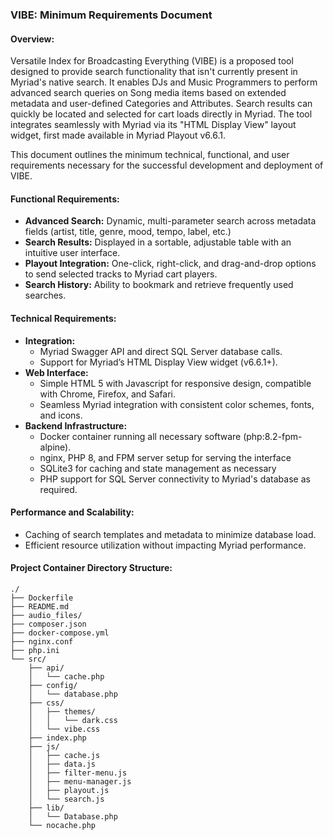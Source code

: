 
### VIBE: Minimum Requirements Document ###

#### **Overview:** ####
Versatile Index for Broadcasting Everything (VIBE) is a proposed tool designed to provide search functionality that isn't currently present in Myriad's native search. It enables DJs and Music Programmers to perform advanced search queries on Song media items based on extended metadata and user-defined Categories and Attributes. Search results can quickly be located and selected for cart loads directly in Myriad. The tool integrates seamlessly with Myriad via its "HTML Display View" layout widget, first made available in Myriad Playout v6.6.1.

This document outlines the minimum technical, functional, and user requirements necessary for the successful development and deployment of VIBE.

#### **Functional Requirements:**
- **Advanced Search:** Dynamic, multi-parameter search across metadata fields (artist, title, genre, mood, tempo, label, etc.)
- **Search Results:** Displayed in a sortable, adjustable table with an intuitive user interface.
- **Playout Integration:** One-click, right-click, and drag-and-drop options to send selected tracks to Myriad cart players.
- **Search History:** Ability to bookmark and retrieve frequently used searches.

#### **Technical Requirements:**
- **Integration:**
  - Myriad Swagger API and direct SQL Server database calls.
  - Support for Myriad’s HTML Display View widget (v6.6.1+).
- **Web Interface:**
  - Simple HTML 5 with Javascript for responsive design, compatible with Chrome, Firefox, and Safari.
  - Seamless Myriad integration with consistent color schemes, fonts, and icons.
- **Backend Infrastructure:**
  - Docker container running all necessary software (php:8.2-fpm-alpine).
  - nginx, PHP 8, and FPM server setup for serving the interface
  - SQLite3 for caching and state management as necessary
  - PHP support for SQL Server connectivity to Myriad's database as required.

#### **Performance and Scalability:**
- Caching of search templates and metadata to minimize database load.
- Efficient resource utilization without impacting Myriad performance.

#### **Project Container Directory Structure:**

```
./
├── Dockerfile
├── README.md
├── audio_files/
├── composer.json
├── docker-compose.yml
├── nginx.conf
├── php.ini
└── src/
    ├── api/
    │   └── cache.php
    ├── config/
    │   └── database.php
    ├── css/
    │   ├── themes/
    │   │   └── dark.css
    │   └── vibe.css
    ├── index.php
    ├── js/
    │   ├── cache.js
    │   ├── data.js
    │   ├── filter-menu.js
    │   ├── menu-manager.js
    │   ├── playout.js
    │   └── search.js
    ├── lib/
    │   └── Database.php
    └── nocache.php
```


